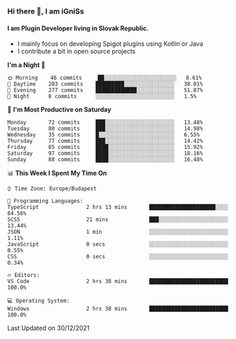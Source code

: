 ### Hi there 👋, I am iGniSs

#### I am Plugin Developer living in Slovak Republic.
- I mainly focus on developing Spigot plugins using Kotlin or Java
- I contribute a bit in open source projects

<!--START_SECTION:waka-->
**I'm a Night 🦉** 

```text
🌞 Morning    46 commits     ██░░░░░░░░░░░░░░░░░░░░░░░   8.61% 
🌆 Daytime    203 commits    █████████░░░░░░░░░░░░░░░░   38.01% 
🌃 Evening    277 commits    █████████████░░░░░░░░░░░░   51.87% 
🌙 Night      8 commits      ░░░░░░░░░░░░░░░░░░░░░░░░░   1.5%

```
📅 **I'm Most Productive on Saturday** 

```text
Monday       72 commits     ███░░░░░░░░░░░░░░░░░░░░░░   13.48% 
Tuesday      80 commits     ███░░░░░░░░░░░░░░░░░░░░░░   14.98% 
Wednesday    35 commits     █░░░░░░░░░░░░░░░░░░░░░░░░   6.55% 
Thursday     77 commits     ███░░░░░░░░░░░░░░░░░░░░░░   14.42% 
Friday       85 commits     ████░░░░░░░░░░░░░░░░░░░░░   15.92% 
Saturday     97 commits     ████░░░░░░░░░░░░░░░░░░░░░   18.16% 
Sunday       88 commits     ████░░░░░░░░░░░░░░░░░░░░░   16.48%

```


📊 **This Week I Spent My Time On** 

```text
⌚︎ Time Zone: Europe/Budapest

💬 Programming Languages: 
TypeScript               2 hrs 13 mins       █████████████████████░░░░   84.56% 
SCSS                     21 mins             ███░░░░░░░░░░░░░░░░░░░░░░   13.44% 
JSON                     1 min               ░░░░░░░░░░░░░░░░░░░░░░░░░   1.11% 
JavaScript               0 secs              ░░░░░░░░░░░░░░░░░░░░░░░░░   0.55% 
CSS                      0 secs              ░░░░░░░░░░░░░░░░░░░░░░░░░   0.34%

🔥 Editors: 
VS Code                  2 hrs 38 mins       █████████████████████████   100.0%

💻 Operating System: 
Windows                  2 hrs 38 mins       █████████████████████████   100.0%

```


 Last Updated on 30/12/2021
<!--END_SECTION:waka-->